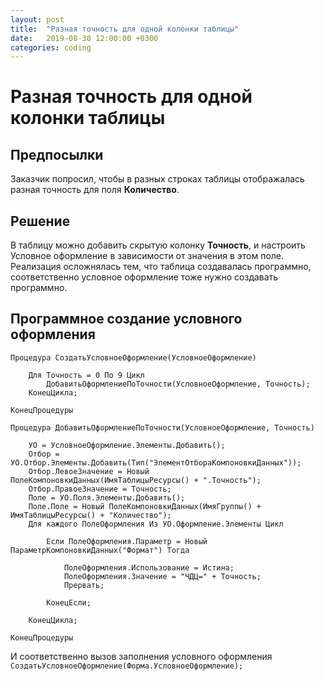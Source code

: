 ```yaml
---
layout: post
title:  "Разная точность для одной колонки таблицы"
date:   2019-08-30 12:00:00 +0300
categories: coding
---
```


# Разная точность для одной колонки таблицы

## Предпосылки

Заказчик попросил, чтобы в разных строках таблицы отображалась разная точность для поля **Количество**.

## Решение

В таблицу можно добавить скрытую колонку **Точность**, и настроить Условное оформление в зависимости от значения в этом поле.
Реализация осложнялась тем, что таблица создавалась программно, соответственно условное оформление тоже нужно  создавать программно.

## Программное создание условного оформления

```bsl
Процедура СоздатьУсловноеОформление(УсловноеОформление)
	
	Для Точность = 0 По 9 Цикл
		ДобавитьОформлениеПоТочности(УсловноеОформление, Точность);
	КонецЦикла;
	
КонецПроцедуры

Процедура ДобавитьОформлениеПоТочности(УсловноеОформление, Точность)

	УО = УсловноеОформление.Элементы.Добавить();
	Отбор = УО.Отбор.Элементы.Добавить(Тип("ЭлементОтбораКомпоновкиДанных"));
	Отбор.ЛевоеЗначение = Новый ПолеКомпоновкиДанных(ИмяТаблицыРесурсы() + ".Точность");
	Отбор.ПравоеЗначение = Точность;
	Поле = УО.Поля.Элементы.Добавить();
	Поле.Поле = Новый ПолеКомпоновкиДанных(ИмяГруппы() + ИмяТаблицыРесурсы() + "Количество");
	Для каждого ПолеОформления Из УО.Оформление.Элементы Цикл
	
		Если ПолеОформления.Параметр = Новый ПараметрКомпоновкиДанных("Формат") Тогда
		
			ПолеОформления.Использование = Истина;
			ПолеОформления.Значение = "ЧДЦ=" + Точность;
			Прервать;
		
		КонецЕсли;
	
	КонецЦикла; 

КонецПроцедуры
```
И соответственно вызов заполнения условного оформления ```СоздатьУсловноеОформление(Форма.УсловноеОформление);```
